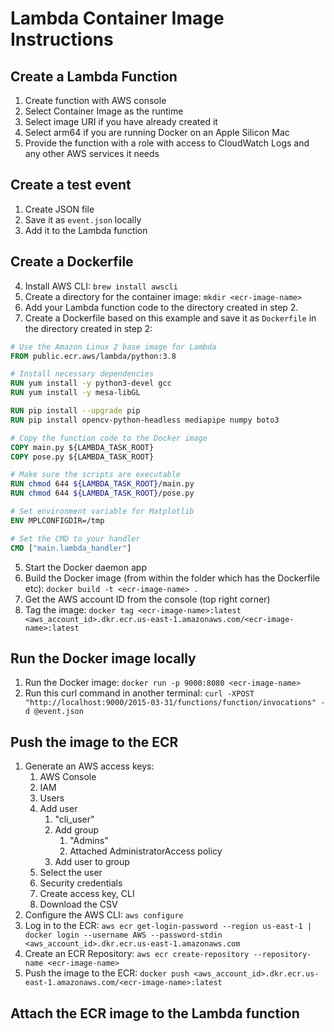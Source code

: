 # Lambda Container Image Instructions

## Create a Lambda Function

1. Create function with AWS console
2. Select Container Image as the runtime
3. Select image URI if you have already created it
4. Select arm64 if you are running Docker on an Apple Silicon Mac
5. Provide the function with a role with access to CloudWatch Logs and any other AWS services it needs

## Create a test event

1. Create JSON file
2. Save it as `event.json` locally
3. Add it to the Lambda function

## Create a Dockerfile

4. Install AWS CLI: `brew install awscli`
5. Create a directory for the container image: `mkdir <ecr-image-name>`
6. Add your Lambda function code to the directory created in step 2.
7. Create a Dockerfile based on this example and save it as `Dockerfile` in the directory created in step 2:

```Dockerfile
# Use the Amazon Linux 2 base image for Lambda
FROM public.ecr.aws/lambda/python:3.8

# Install necessary dependencies
RUN yum install -y python3-devel gcc
RUN yum install -y mesa-libGL

RUN pip install --upgrade pip
RUN pip install opencv-python-headless mediapipe numpy boto3

# Copy the function code to the Docker image
COPY main.py ${LAMBDA_TASK_ROOT}
COPY pose.py ${LAMBDA_TASK_ROOT}

# Make sure the scripts are executable
RUN chmod 644 ${LAMBDA_TASK_ROOT}/main.py
RUN chmod 644 ${LAMBDA_TASK_ROOT}/pose.py

# Set environment variable for Matplotlib
ENV MPLCONFIGDIR=/tmp

# Set the CMD to your handler
CMD ["main.lambda_handler"]
```

5. Start the Docker daemon app
6. Build the Docker image (from within the folder which has the Dockerfile etc): `docker build -t <ecr-image-name> .`
7. Get the AWS account ID from the console (top right corner)
8. Tag the image: `docker tag <ecr-image-name>:latest <aws_account_id>.dkr.ecr.us-east-1.amazonaws.com/<ecr-image-name>:latest`

## Run the Docker image locally

1. Run the Docker image: `docker run -p 9000:8080 <ecr-image-name>`
2. Run this curl command in another terminal: `curl -XPOST "http://localhost:9000/2015-03-31/functions/function/invocations" -d @event.json`

## Push the image to the ECR

1.  Generate an AWS access keys:
    1.  AWS Console
    2.  IAM
    3.  Users
    4.  Add user
        1. "cli_user"
        2. Add group
            1. "Admins"
            2. Attached AdministratorAccess policy
        3. Add user to group
    5.  Select the user
    6.  Security credentials
    7.  Create access key, CLI
    8.  Download the CSV
2.  Configure the AWS CLI: `aws configure`
3.  Log in to the ECR: `aws ecr get-login-password --region us-east-1 | docker login --username AWS --password-stdin <aws_account_id>.dkr.ecr.us-east-1.amazonaws.com`
4.  Create an ECR Repository: `aws ecr create-repository --repository-name <ecr-image-name>`
5.  Push the image to the ECR: `docker push <aws_account_id>.dkr.ecr.us-east-1.amazonaws.com/<ecr-image-name>:latest`

## Attach the ECR image to the Lambda function

